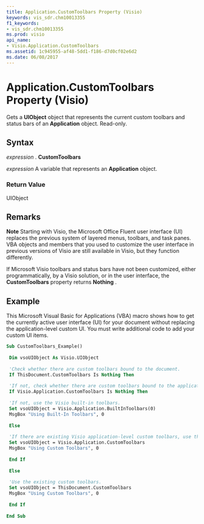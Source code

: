 ```yaml
---
title: Application.CustomToolbars Property (Visio)
keywords: vis_sdr.chm10013355
f1_keywords:
- vis_sdr.chm10013355
ms.prod: visio
api_name:
- Visio.Application.CustomToolbars
ms.assetid: 1c945955-af48-5dd1-f186-d7d0cf02e6d2
ms.date: 06/08/2017
---
```



# Application.CustomToolbars Property (Visio)

Gets a  **UIObject** object that represents the current custom toolbars and status bars of an **Application** object. Read-only.


## Syntax

 _expression_ . **CustomToolbars**

 _expression_ A variable that represents an **Application** object.


### Return Value

UIObject


## Remarks


 **Note**  Starting with Visio, the Microsoft Office Fluent user interface (UI) replaces the previous system of layered menus, toolbars, and task panes. VBA objects and members that you used to customize the user interface in previous versions of Visio are still available in Visio, but they function differently.

If Microsoft Visio toolbars and status bars have not been customized, either programmatically, by a Visio solution, or in the user interface, the  **CustomToolbars** property returns **Nothing** .


## Example

This Microsoft Visual Basic for Applications (VBA) macro shows how to get the currently active user interface (UI) for your document without replacing the application-level custom UI. You must write additional code to add your custom UI items.


```vb
Sub CustomToolbars_Example() 
 
 Dim vsoUIObject As Visio.UIObject 
 
 'Check whether there are custom toolbars bound to the document. 
 If ThisDocument.CustomToolbars Is Nothing Then 
 
 'If not, check whether there are custom toolbars bound to the application. 
 If Visio.Application.CustomToolbars Is Nothing Then 
 
 'If not, use the Visio built-in toolbars. 
 Set vsoUIObject = Visio.Application.BuiltInToolbars(0) 
 MsgBox "Using Built-In Toolbars", 0 
 
 Else 
 
 'If there are existing Visio application-level custom toolbars, use them. 
 Set vsoUIObject = Visio.Application.CustomToolbars 
 MsgBox "Using Custom Toolbars", 0 
 
 End If 
 
 Else 
 
 'Use the existing custom toolbars. 
 Set vsoUIObject = ThisDocument.CustomToolbars 
 MsgBox "Using Custom Toolbars", 0 
 
 End If 
 
End Sub
```


